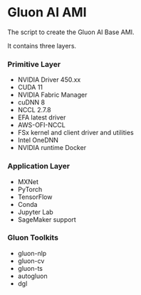 # Gluon AI AMI

The script to create the Gluon AI Base AMI.

It contains three layers.

### Primitive Layer
- NVIDIA Driver 450.xx
- CUDA 11
- NVIDIA Fabric Manager
- cuDNN 8
- NCCL 2.7.8
- EFA latest driver
- AWS-OFI-NCCL 
- FSx kernel and client driver and utilities
- Intel OneDNN
- NVIDIA runtime Docker
### Application Layer
- MXNet 
- PyTorch 
- TensorFlow
- Conda
- Jupyter Lab
- SageMaker support
### Gluon Toolkits
- gluon-nlp
- gluon-cv
- gluon-ts
- autogluon
- dgl
